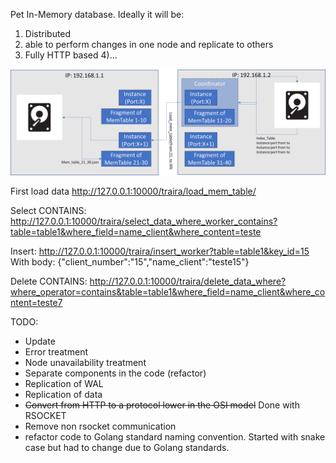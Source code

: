 Pet In-Memory database. Ideally it will be:
1) Distributed
2) able to perform changes in one node and replicate to others
3) Fully HTTP based
4)...

![alt text](Nimpha_Model.png)


First load data
http://127.0.0.1:10000/traira/load_mem_table/

Select CONTAINS:
http://127.0.0.1:10000/traira/select_data_where_worker_contains?table=table1&where_field=name_client&where_content=teste

Insert:
http://127.0.0.1:10000/traira/insert_worker?table=table1&key_id=15
With body:
{"client_number":"15","name_client":"teste15"}

Delete CONTAINS:
http://127.0.0.1:10000/traira/delete_data_where?where_operator=contains&table=table1&where_field=name_client&where_content=teste7

TODO:
 - Update
 - Error treatment
 - Node unavailability treatment
 - Separate components in the code (refactor)
 - Replication of WAL
 - Replication of data
 - ~~Convert from HTTP to a protocol lower in the OSI model~~ Done with RSOCKET
 - Remove non rsocket communication
 - refactor code to Golang standard naming convention. Started with snake case but had to change due to Golang standards.
 
